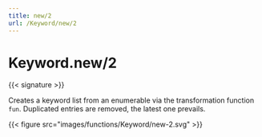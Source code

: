 ```yaml
---
title: new/2
url: /Keyword/new/2
---
```


# Keyword.new/2

{{< signature >}}

Creates a keyword list from an enumerable via the transformation function `fun`.
Duplicated entries are removed, the latest one prevails.

{{< figure src="images/functions/Keyword/new-2.svg" >}}
